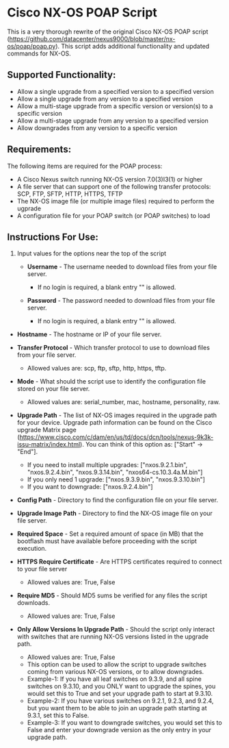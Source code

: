 # Cisco NX-OS POAP Script
This is a very thorough rewrite of the original Cisco NX-OS POAP script (https://github.com/datacenter/nexus9000/blob/master/nx-os/poap/poap.py).
This script adds additional functionality and updated commands for NX-OS.

## Supported Functionality:
- Allow a single upgrade from a specified version to a specified version
- Allow a single upgrade from any version to a specified version
- Allow a multi-stage upgrade from a specific version or version(s) to a specific version
- Allow a multi-stage upgrade from any version to a specified version
- Allow downgrades from any version to a specific version

## Requirements:
The following items are required for the POAP process:
- A Cisco Nexus switch running NX-OS version 7.0(3)I3(1) or higher
- A file server that can support one of the following transfer protocols: SCP, FTP, SFTP, HTTP, HTTPS, TFTP
- The NX-OS image file (or multiple image files) required to perform the ugprade
- A configuration file for your POAP switch (or POAP switches) to load

## Instructions For Use:
1. Input values for the options near the top of the script

    * **Username** - The username needed to download files from your file server.
        * If no login is required, a blank entry "" is allowed.

    * **Password** - The password needed to download files from your file server.
        * If no login is required, a blank entry "" is allowed.

* **Hostname** - The hostname or IP of your file server.

* **Transfer Protocol** - Which transfer protocol to use to download files from your file server.
    * Allowed values are: scp, ftp, sftp, http, https, tftp.

* **Mode** - What should the script use to identify the configuration file stored on your file server.
    * Allowed values are: serial_number, mac, hostname, personality, raw.

* **Upgrade Path** - The list of NX-OS images required in the upgrade path for your device. Upgrade path information can be found on the Cisco upgrade Matrix page (https://www.cisco.com/c/dam/en/us/td/docs/dcn/tools/nexus-9k3k-issu-matrix/index.html). You can think of this option as: ["Start" -> "End"].
    * If you need to install multiple upgrades: ["nxos.9.2.1.bin", "nxos.9.2.4.bin", "nxos.9.3.14.bin", "nxos64-cs.10.3.4a.M.bin"]
    * If you only need 1 upgrade: ["nxos.9.3.9.bin", "nxos.9.3.10.bin"]
    * If you want to downgrade: ["nxos.9.2.4.bin"]

* **Config Path** - Directory to find the configuration file on your file server.

* **Upgrade Image Path** - Directory to find the NX-OS image file on your file server.

* **Required Space** - Set a required amount of space (in MB) that the bootflash must have available before proceeding with the script execution.

* **HTTPS Require Certificate** - Are HTTPS certificates required to connect to your file server
    * Allowed values are: True, False

* **Require MD5** - Should MD5 sums be verified for any files the script downloads.
    * Allowed values are: True, False

* **Only Allow Versions In Upgrade Path** - Should the script only interact with switches that are running NX-OS versions listed in the upgrade path.
    * Allowed values are: True, False
    * This option can be used to allow the script to upgrade switches coming from various NX-OS versions, or to allow downgrades.
    * Example-1: If you have all leaf switches on 9.3.9, and all spine switches on 9.3.10, and you ONLY want to upgrade the spines, you would set this to True and set your upgrade path to start at 9.3.10.
    * Example-2: If you have various switches on 9.2.1, 9.2.3, and 9.2.4, but you want them to be able to join an upgrade path starting at 9.3.1, set this to False.
    * Example-3: If you want to downgrade switches, you would set this to False and enter your downgrade version as the only entry in your upgrade path.